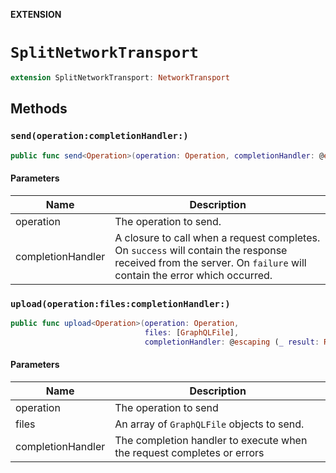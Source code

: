 **EXTENSION**

# `SplitNetworkTransport`
```swift
extension SplitNetworkTransport: NetworkTransport
```

## Methods
### `send(operation:completionHandler:)`

```swift
public func send<Operation>(operation: Operation, completionHandler: @escaping (Result<GraphQLResponse<Operation>, Error>) -> Void) -> Cancellable
```

#### Parameters

| Name | Description |
| ---- | ----------- |
| operation | The operation to send. |
| completionHandler | A closure to call when a request completes. On `success` will contain the response received from the server. On `failure` will contain the error which occurred. |

### `upload(operation:files:completionHandler:)`

```swift
public func upload<Operation>(operation: Operation,
                              files: [GraphQLFile],
                              completionHandler: @escaping (_ result: Result<GraphQLResponse<Operation>, Error>) -> Void) -> Cancellable
```

#### Parameters

| Name | Description |
| ---- | ----------- |
| operation | The operation to send |
| files | An array of `GraphQLFile` objects to send. |
| completionHandler | The completion handler to execute when the request completes or errors |